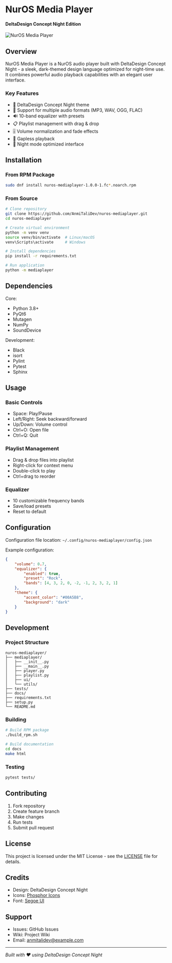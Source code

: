 # NurOS Media Player
#### DeltaDesign Concept Night Edition

![NurOS Media Player](docs/images/preview.png)

## Overview

NurOS Media Player is a NurOS audio player built with DeltaDesign Concept Night - a sleek, dark-themed design language optimized for night-time use. It combines powerful audio playback capabilities with an elegant user interface.

### Key Features

- 🎨 DeltaDesign Concept Night theme
- 🎵 Support for multiple audio formats (MP3, WAV, OGG, FLAC)  
- 🔊 10-band equalizer with presets
- 📋 Playlist management with drag & drop
- 🎚️ Volume normalization and fade effects
- 🔄 Gapless playback
- 🌙 Night mode optimized interface

## Installation

### From RPM Package
```bash
sudo dnf install nuros-mediaplayer-1.0.0-1.fc*.noarch.rpm
```

### From Source
```bash
# Clone repository
git clone https://github.com/AnmiTaliDev/nuros-mediaplayer.git
cd nuros-mediaplayer

# Create virtual environment
python -m venv venv
source venv/bin/activate  # Linux/macOS
venv\Scripts\activate     # Windows

# Install dependencies
pip install -r requirements.txt

# Run application
python -m mediaplayer
```

## Dependencies

Core:
- Python 3.8+
- PyQt6
- Mutagen
- NumPy
- SoundDevice

Development:
- Black
- isort
- Pylint
- Pytest
- Sphinx

## Usage

### Basic Controls
- Space: Play/Pause
- Left/Right: Seek backward/forward
- Up/Down: Volume control
- Ctrl+O: Open file
- Ctrl+Q: Quit

### Playlist Management
- Drag & drop files into playlist
- Right-click for context menu
- Double-click to play
- Ctrl+drag to reorder

### Equalizer
- 10 customizable frequency bands
- Save/load presets
- Reset to default

## Configuration

Configuration file location: `~/.config/nuros-mediaplayer/config.json`

Example configuration:
```json
{
    "volume": 0.7,
    "equalizer": {
        "enabled": true,
        "preset": "Rock",
        "bands": [4, 3, 2, 0, -2, -1, 2, 3, 2, 1]
    },
    "theme": {
        "accent_color": "#00A5B8",
        "background": "dark"
    }
}
```

## Development

### Project Structure
```
nuros-mediaplayer/
├── mediaplayer/
│   ├── __init__.py
│   ├── __main__.py
│   ├── player.py
│   ├── playlist.py
│   ├── ui/
│   └── utils/
├── tests/
├── docs/
├── requirements.txt
├── setup.py
└── README.md
```

### Building
```bash
# Build RPM package
./build_rpm.sh

# Build documentation
cd docs
make html
```

### Testing
```bash
pytest tests/
```

## Contributing

1. Fork repository
2. Create feature branch
3. Make changes
4. Run tests
5. Submit pull request

## License

This project is licensed under the MIT License - see the [LICENSE](LICENSE) file for details.

## Credits

- Design: DeltaDesign Concept Night
- Icons: [Phosphor Icons](https://phosphoricons.com)
- Font: [Segoe UI](https://docs.microsoft.com/en-us/typography/font-list/segoe-ui)

## Support

- Issues: GitHub Issues
- Wiki: Project Wiki
- Email: anmitalidev@example.com

---
*Built with ❤️ using DeltaDesign Concept Night*